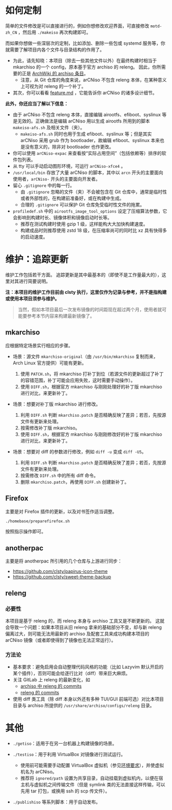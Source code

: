 # 如何定制

简单的文件修改是可以直接进行的，例如你想修改欢迎界面，可直接修改 `motd-zh_CN` ，然后用 `./makeiso` 再次构建即可。

而如果你想做一些深层次的定制，比如添加、删除一些包或 systemd 服务等，你就需要了解项目内各个文件与目录结构的作用了。

- 为此，请先知晓：本项目（除去一些其他文件以外）在最终构建时相当于 mkarchiso 的一个 config，原本基于官方 archiso 的 releng。
  因此，你所需要的正是 [ArchWiki 的 archiso 条目](https://wiki.archlinux.org/title/Archiso)。
  - 注意，从 Git 仓库的角度来说，arCNiso 不包含 releng 本体，在某种意义上可视为对 releng 的一个补丁。
- 其次，你可以看看 [feature.md](./feature.md) ，它能告诉你 arCNiso 的诸多设计细节。

**此外，你还应当了解以下信息：**

- 由于 arCNiso 不包含 releng 本体，直接编辑 airootfs、efiboot、syslinux 等是无效的。正确做法是编辑 arCNiso 用以生成 airootfs 所用到的脚本 `makeiso-afs.sh` 及相关文件（夹）。
  - `makeiso-afs.sh` 同时也用于生成 efiboot、syslinux 等；但是其实 arCNiso 采用 grub 作为 bootloader，故编辑 efiboot、syslinux 本来也是没有意义的，除非对 bootloader 也作更改。
- 你可以使用 `arCNiso-expac` 来查看按“实际占用空间”（包括依赖等）排序的软件包列表。
- 从 tty 可以手动启动图形环境，可运行 `arCNiso-xfce4` 。
- `/usr/local/bin` 存放了大量 arCNiso 的脚本，其中以 `arcn` 开头的主要面向使用者，`arCNiso-` 开头的主要面向开发者。
- 留心 `.gitignore` 中的每一行。
  - 由 `.gitignore` 忽略的文件（夹）不会被包含在 Git 仓库中，通常是临时性或者外部性的，在构建前准备好，或在构建中生成。
  - 合理的 `.gitignore` 可以保护 Git 仓库免受临时性文件的拖累。
- `profiledef.sh` 中的 `airootfs_image_tool_options` 设定了压缩算法参数，它会影响到构建时长、镜像体积和镜像启动时长等。
  - 推荐在测试构建时使用 gzip 1 级，这样能构大大加快构建速度。
  - 构建成品时则推荐使用 zstd 18 级，在压缩率尚可的同时比 xz 具有快得多的启动速度。


# 维护：追踪更新
维护工作包括若干方面。
追踪更新是其中最基本的（即使不是工作量最大的），这里对其进行简要说明。

**注：本项目的维护工作目前由 clsty 执行，这里仅作为记录与参考，并不是指构建或使用本项目须参与维护。**
> 当然，假如本项目最后一次发布镜像的时间距现在超过两个月，使用者就可能要参考本节内容来构建最新镜像了。

## mkarchiso
应根据特定场景实行相应的步骤。

- 场景：源文件 `mkarchiso-original`（由 `/usr/bin/mkarchiso` 复制而来，Arch Linux 官方提供）可能有更新。
  1. 使用 `PATCH.sh`，将 mkarchiso 打补丁到位（若源文件的更新超过了补丁的容错范围，补丁可能会应用失败，这时需要手动操作）。
  2. 使用 `DIFF.sh`，根据官方 mkarchiso 与刚刚处理好的补丁版 mkarchiso 进行对比，来更新补丁。

- 场景：想要对补丁版 mkarchiso 进行修改。
  1. 利用 `DIFF.sh` 判断 `mkarchiso.patch` 是否精确反映了差异；若否，先按源文件有更新来处理。
  2. 按需修改补丁版 mkarchiso。
  3. 使用 `DIFF.sh`，根据官方 mkarchiso 与刚刚修改好的补丁版 mkarchiso 进行对比，来更新补丁。

- 场景：想要对 diff 的参数进行修改，例如 `diff -u` 变成 `diff -U5`。
  1. 利用 `DIFF.sh` 判断 `mkarchiso.patch` 是否精确反映了差异；若否，先按源文件有更新来处理。
  2. 按需修改 `DIFF.sh` 中的所有 diff 命令。
  3. 删除 `mkarchiso.patch`，再使用 `DIFF.sh` 创建新补丁。

## Firefox
主要是对 Firefox 插件的更新，以及对书签作适当调整。
```bash
./homebase/preparefirefox.sh
```
按照指示操作即可。

## anotherpac
主要是将 anotherpac 所引用的几个仓库与上游进行同步：
- <https://github.com/clsty/papirus-icon-theme>
- <https://github.com/clsty/sweet-theme-backup>

## releng

### 必要性

本项目是基于 releng 的，而 releng 本身与 archiso 工具又是不断更新的。
这就会导致一个问题：如果本项目从旧 releng 拿来的基础部分不变，却与新 releng 偏离过大，则可能无法用最新的 archiso 及配套工具来成功构建本项目的 arCNiso 镜像（或者即使得到了镜像也无法正常运行）。

### 方法论

- 基本要求：避免启用会自动整理代码风格的功能（比如 Lazyvim 默认开启的某个插件），否则可能会给逐行比对（diff）带来巨大麻烦。
- 关注 GitLab 上 releng 的最新变化，如
  - [archiso 中 releng 的 commits](https://gitlab.archlinux.org/archlinux/archiso/-/commits/master/configs/releng?ref_type=heads)
  - [releng 的 commits](https://gitlab.archlinux.org/archlinux/releng/-/commits/master/?ref_type=HEADS)
- 使用 diff 类工具（除 diff 本身以外还有多种 TUI/GUI 前端可选）对比本项目目录与 archiso 所提供的 `/usr/share/archiso/configs/releng` 目录。


# 其他
- `./getiso`：适用于在另一台机器上构建镜像的场景。

- `./testiso`：用于利用 VirtualBox 对镜像进行测试运行。
  - 使用前可能需要手动配置 VirtualBox 虚拟机（参见[环境要求](./README.md#环境要求)），并使虚拟机名为 arCNiso。
  - 推荐将 `ignored/path` 设置为共享目录，自动挂载到虚拟机内，以便在宿主机与虚拟机之间传输文件（但是 symlink 类的无法直接这样传输，可以先用 tar 打包，或换用 ssh 的 scp 传文件）。

- `./publishiso` 等系列脚本：用于自动发布。
